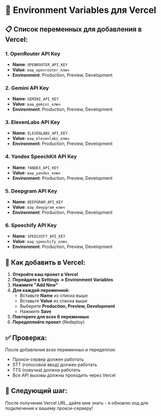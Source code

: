 # 🔐 Environment Variables для Vercel

## 📋 Список переменных для добавления в Vercel:

### 1. OpenRouter API Key
- **Name**: `OPENROUTER_API_KEY`
- **Value**: `ваш_openrouter_ключ`
- **Environment**: Production, Preview, Development

### 2. Gemini API Key
- **Name**: `GEMINI_API_KEY`
- **Value**: `ваш_gemini_ключ`
- **Environment**: Production, Preview, Development

### 3. ElevenLabs API Key
- **Name**: `ELEVENLABS_API_KEY`
- **Value**: `ваш_elevenlabs_ключ`
- **Environment**: Production, Preview, Development

### 4. Yandex SpeechKit API Key
- **Name**: `YANDEX_API_KEY`
- **Value**: `ваш_yandex_ключ`
- **Environment**: Production, Preview, Development

### 5. Deepgram API Key
- **Name**: `DEEPGRAM_API_KEY`
- **Value**: `ваш_deepgram_ключ`
- **Environment**: Production, Preview, Development

### 6. Speechify API Key
- **Name**: `SPEECHIFY_API_KEY`
- **Value**: `ваш_speechify_ключ`
- **Environment**: Production, Preview, Development

## 🚀 Как добавить в Vercel:

1. **Откройте ваш проект в Vercel**
2. **Перейдите в Settings → Environment Variables**
3. **Нажмите "Add New"**
4. **Для каждой переменной:**
   - Вставьте **Name** из списка выше
   - Вставьте **Value** из списка выше
   - Выберите **Production, Preview, Development**
   - Нажмите **Save**
5. **Повторите для всех 6 переменных**
6. **Передеплойте проект** (Redeploy)

## ✅ Проверка:

После добавления всех переменных и передеплоя:
- Прокси-сервер должен работать
- STT (голосовой ввод) должен работать
- TTS (озвучка) должна работать
- Все API вызовы должны проходить через Vercel

## 🔗 Следующий шаг:

После получения Vercel URL, дайте мне знать - я обновлю код для подключения к вашему прокси-серверу!
